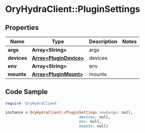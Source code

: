 # OryHydraClient::PluginSettings

## Properties

Name | Type | Description | Notes
------------ | ------------- | ------------- | -------------
**args** | **Array&lt;String&gt;** | args | 
**devices** | [**Array&lt;PluginDevice&gt;**](PluginDevice.md) | devices | 
**env** | **Array&lt;String&gt;** | env | 
**mounts** | [**Array&lt;PluginMount&gt;**](PluginMount.md) | mounts | 

## Code Sample

```ruby
require 'OryHydraClient'

instance = OryHydraClient::PluginSettings.new(args: null,
                                 devices: null,
                                 env: null,
                                 mounts: null)
```


